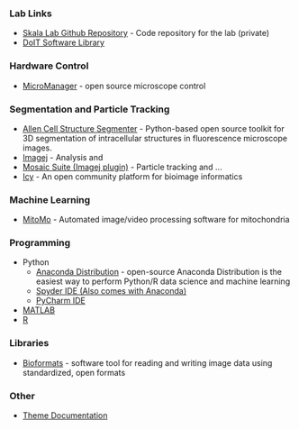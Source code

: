 ### Lab Links

* [Skala Lab Github Repository](https://github.com/skalalab/skala_lab) - Code repository for the lab (private)
* [DoIT Software Library](https://it.wisc.edu/services/software/)

### Hardware Control
* [MicroManager](https://micro-manager.org/wiki/Version_2.0) - open source microscope control

### Segmentation and Particle Tracking

* [Allen Cell Structure Segmenter](https://www.allencell.org/segmenter.html) -  Python-based open source toolkit for 3D segmentation of intracellular structures in fluorescence microscope images.
* [Imagej](https://imagej.net/Downloads) - Analysis and 
* [Mosaic Suite (Imagej plugin)](http://mosaic.mpi-cbg.de/?q=downloads/imageJ) - Particle tracking and ...
* [Icy](http://icy.bioimageanalysis.org/) - An open community platform for bioimage informatics 

### Machine Learning 
* [MitoMo](https://omictools.com/mitomo-tool) - Automated image/video processing software for mitochondria 

### Programming
* Python
  * [Anaconda Distribution](https://www.anaconda.com/distribution/) - open-source Anaconda Distribution is the easiest way to perform Python/R data science and machine learning
  * [Spyder IDE (Also comes with Anaconda)](https://github.com/spyder-ide/spyder)
  * [PyCharm IDE](https://www.jetbrains.com/pycharm/)
* [MATLAB](https://it.wisc.edu/services/software/)
* [R](https://www.r-project.org/)

### Libraries
* [Bioformats](https://www.openmicroscopy.org/bio-formats/) - software tool for reading and writing image data using standardized, open formats

### Other
* [Theme Documentation](https://github.com/pages-themes/leap-day)

